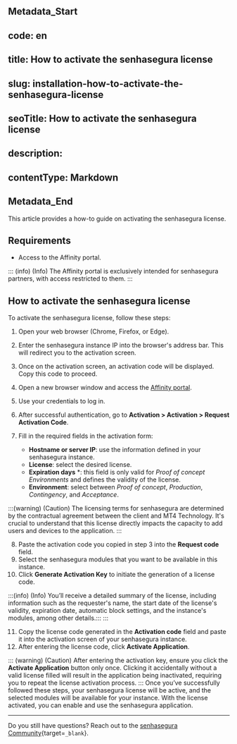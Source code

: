 ## Metadata_Start 
## code: en
## title: How to activate the senhasegura license 
## slug: installation-how-to-activate-the-senhasegura-license 
## seoTitle: How to activate the senhasegura license 
## description:  
## contentType: Markdown 
## Metadata_End
This article provides a how-to guide on activating the senhasegura license.


## Requirements

* Access to the Affinity portal.

::: (info) (Info)
The Affinity portal is exclusively intended for senhasegura partners, with access restricted to them.
:::




## How to activate the senhasegura license
To activate the senhasegura license, follow these steps:

1. Open your web browser (Chrome, Firefox, or Edge).
2. Enter the senhasegura instance IP into the browser's address bar. This will redirect you to the activation screen.
3. Once on the activation screen, an activation code will be displayed. Copy this code to proceed.
4. Open a new browser window and access the [Affinity portal](https://affinity.senhasegura.io/flow/auth/signin).
5. Use your credentials to log in.
6. After successful authentication, go to **Activation > Activation > Request Activation Code**.
7. Fill in the required fields in the activation form:


    * **Hostname or server IP**: use the information defined in your senhasegura instance.
    * **License**: select the desired license.
    * **Expiration days** *: this field is only valid for *Proof of concept Environments* and defines the validity of the license.
    * **Environment**: select between *Proof of concept*, *Production*, *Contingency*, and *Acceptance*.

:::(warning) (Caution)
The licensing terms for senhasegura are determined by the contractual agreement between the client and MT4 Technology. It's crucial to understand that this license directly impacts the capacity to add users and devices to the application.
:::

8. Paste the activation code you copied in step 3 into the **Request code** field.
9. Select the senhasegura modules that you want to be available in this instance.
10. Click **Generate Activation Key** to initiate the generation of a license code. 

:::(info) (Info)
You’ll receive a detailed summary of the license, including information such as the requester's name, the start date of the license's validity, expiration date, automatic block settings, and the instance's modules, among other details.:::
:::

11. Copy the license code generated in the **Activation code** field and paste it into the activation screen of your senhasegura instance.
12. After entering the license code, click **Activate Application**.


::: (warning) (Caution)
After entering the activation key, ensure you click the **Activate Application** button only once. Clicking it accidentally without a valid license filled will result in the application being inactivated, requiring you to repeat the license activation process.
:::
Once you’ve successfully followed these steps, your senhasegura license will be active, and the selected modules will be available for your instance. With the license activated, you can enable and use the senhasegura application.


* * *
Do you still have questions? Reach out to the [senhasegura Community](https://community.senhasegura.io/){target=`_blank`}.